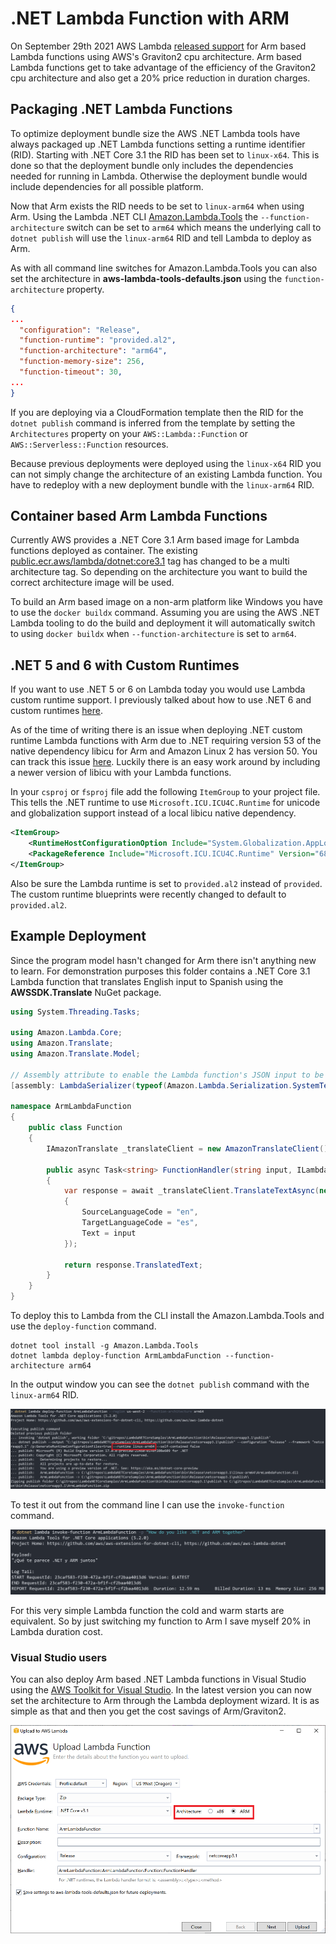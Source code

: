 # .NET Lambda Function with ARM

On September 29th 2021 AWS Lambda [released support](https://aws.amazon.com/blogs/aws/aws-lambda-functions-powered-by-aws-graviton2-processor-run-your-functions-on-arm-and-get-up-to-34-better-price-performance/) for Arm based Lambda functions using AWS's 
Graviton2 cpu architecture. Arm based Lambda functions get to take advantage of the efficiency of the Graviton2 cpu architecture and also get a 20% price reduction in duration charges.

## Packaging .NET Lambda Functions
To optimize deployment bundle size the AWS .NET Lambda tools have always packaged up .NET Lambda functions 
setting a runtime identifier (RID). Starting with .NET Core 3.1 the RID has been set to `linux-x64`.
This is done so that the deployment bundle only includes the dependencies needed for running in Lambda.
Otherwise the deployment bundle would include dependencies for all possible platform.

Now that Arm exists the RID needs to be set to `linux-arm64` when using Arm. Using the Lambda .NET CLI
[Amazon.Lambda.Tools](https://www.nuget.org/packages/Amazon.Lambda.Tools/) the 
`--function-architecture` switch can be set to `arm64` which means the underlying call to 
`dotnet publish` will use the `linux-arm64` RID and tell Lambda to deploy as Arm.

As with all command line switches for Amazon.Lambda.Tools you can also set the architecture 
in **aws-lambda-tools-defaults.json** using the `function-architecture` property.

```json
{
...
  "configuration": "Release",
  "function-runtime": "provided.al2",
  "function-architecture": "arm64",
  "function-memory-size": 256,
  "function-timeout": 30,
...
}
```

If you are deploying via a CloudFormation template then the RID for the `dotnet publish` command is 
inferred from the template by setting the `Architectures` property on your `AWS::Lambda::Function`
or `AWS::Serverless::Function` resources.

Because previous deployments were deployed using the `linux-x64` RID you can not simply change the 
architecture of an existing Lambda function. You have to redeploy with a new deployment bundle 
with the `linux-arm64` RID.

## Container based Arm Lambda Functions

Currently AWS provides a .NET Core 3.1 Arm based image for Lambda functions deployed as container. 
The existing [public.ecr.aws/lambda/dotnet:core3.1](https://gallery.ecr.aws/lambda/dotnet) 
tag has changed to be a multi architecture tag. So depending on the architecture you want to build the 
correct architecture image will be used.

To build an Arm based image on a non-arm platform like Windows you have to use the `docker buildx` command.
Assuming you are using the AWS .NET Lambda tooling to do the build and deployment it
will automatically switch to using `docker buildx` when `--function-architecture` is set
to `arm64`.


## .NET 5 and 6 with Custom Runtimes

If you want to use .NET 5 or 6 on Lambda today you would use Lambda custom runtime support. I 
previously talked about how to use .NET 6 and custom runtimes [here](https://github.com/normj/LambdaNETCoreSamples/tree/master/CustomRuntimeListBucketsNET6).

As of the time of writing there is an issue when deploying .NET custom runtime Lambda functions 
with Arm due to .NET requiring version 53 of the native dependency libicu for Arm and Amazon Linux 2 has 
version 50. You can track this issue [here](https://github.com/aws/aws-lambda-dotnet/issues/920). Luckily
there is an easy work around by including a newer version of libicu with your Lambda functions.

In your `csproj` or `fsproj` file add the following `ItemGroup` to your project file. This 
tells the .NET runtime to use `Microsoft.ICU.ICU4C.Runtime` for unicode and globalization support 
instead of a local libicu native dependency.

```xml
<ItemGroup>
    <RuntimeHostConfigurationOption Include="System.Globalization.AppLocalIcu" Value="68.2.0.6" />
    <PackageReference Include="Microsoft.ICU.ICU4C.Runtime" Version="68.2.0.6" />
</ItemGroup>
```
Also be sure the Lambda runtime is set to `provided.al2` instead of `provided`. The 
custom runtime blueprints were recently changed to default to `provided.al2`.

## Example Deployment

Since the program model hasn't changed for Arm there isn't anything new to learn. For demonstration
purposes this folder contains a .NET Core 3.1 Lambda function that translates English input to 
Spanish using the **AWSSDK.Translate** NuGet package.

```csharp
using System.Threading.Tasks;

using Amazon.Lambda.Core;
using Amazon.Translate;
using Amazon.Translate.Model;

// Assembly attribute to enable the Lambda function's JSON input to be converted into a .NET class.
[assembly: LambdaSerializer(typeof(Amazon.Lambda.Serialization.SystemTextJson.DefaultLambdaJsonSerializer))]

namespace ArmLambdaFunction
{
    public class Function
    {
        IAmazonTranslate _translateClient = new AmazonTranslateClient();

        public async Task<string> FunctionHandler(string input, ILambdaContext context)
        {
            var response = await _translateClient.TranslateTextAsync(new TranslateTextRequest
            {
                SourceLanguageCode = "en",
                TargetLanguageCode = "es",
                Text = input
            });

            return response.TranslatedText;
        }
    }
}
```

To deploy this to Lambda from the CLI install the Amazon.Lambda.Tools and use the `deploy-function` command.

```
dotnet tool install -g Amazon.Lambda.Tools
dotnet lambda deploy-function ArmLambdaFunction --function-architecture arm64
```

In the output window you can see the `dotnet publish` command with the `linux-arm64` RID.

![alt text](./resources/build-output.png "Build Output")

To test it out from the command line I can use the `invoke-function` command.

![alt text](./resources/invoke-output.png "Invoke Output")

For this very simple Lambda function the cold and warm starts are equivalent. So by just switching my
function to Arm I save myself 20% in Lambda duration cost. 

### Visual Studio users

You can also deploy Arm based .NET Lambda functions in Visual Studio using the 
[AWS Toolkit for Visual Studio](https://marketplace.visualstudio.com/items?itemName=AmazonWebServices.AWSToolkitforVisualStudio2017). 
In the latest version you can 
now set the architecture to Arm through the Lambda deployment wizard. It is as simple as that and 
then you get the cost savings of Arm/Graviton2.

![alt text](./resources/vs-wizard.png "VS Lambda Wizard")